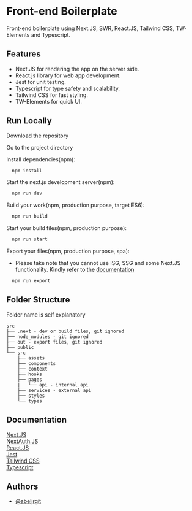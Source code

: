# Front-end Boilerplate

Front-end boilerplate using Next.JS, SWR, React.JS, Tailwind CSS, TW-Elements and Typescript.

## Features

- Next.JS for rendering the app on the server side.
- React.js library for web app development.
- Jest for unit testing.
- Typescript for type safety and scalability.
- Tailwind CSS for fast styling.
- TW-Elements for quick UI.

## Run Locally

Download the repository

Go to the project directory

Install dependencies(npm):

```bash
  npm install
```

Start the next.js development server(npm):

```bash
  npm run dev
```

Build your work(npm, production purpose, target ES6):

```bash
  npm run build
```

Start your build files(npm, production purpose):

```bash
  npm run start
```

Export your files(npm, production purpose, spa):

- Please take note that you cannot use ISG, SSG and some Next.JS functionality. Kindly refer to the [documentation](https://nextjs.org/docs/advanced-features/static-html-export)

```bash
  npm run export
```

## Folder Structure

Folder name is self explanatory

    src
    ├── .next - dev or build files, git ignored
    ├── node_modules - git ignored
    ├── out - export files, git ignored
    ├── public
    └── src
        ├── assets
        ├── components
        ├── context
        ├── hooks
        ├── pages
        |   └── api - internal api
        ├── services - external api
        ├── styles
        └── types

## Documentation

[Next.JS](https://nextjs.org/docs/getting-started)  
[NextAuth.JS](https://next-auth.js.org/getting-started/introduction)  
[React.JS](https://reactjs.org/docs/getting-started.html)  
[Jest](https://jestjs.io/docs/getting-started)  
[Tailwind CSS](https://tailwindcss.com/docs/)  
[Typescript](https://www.typescriptlang.org/docs/)

## Authors

- [@abeljrgit](https://github.com/abeljrgit)
